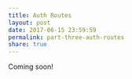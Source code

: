 ```yaml
---
title: Auth Routes
layout: post
date: 2017-06-15 23:59:59
permalink: part-three-auth-routes
share: true
---
```


Coming soon!
